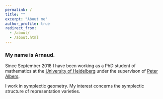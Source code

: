 ```yaml
---
permalink: /
title: ""
excerpt: "About me"
author_profile: true
redirect_from: 
  - /about/
  - /about.html
---
```


### My name is Arnaud.

Since September 2018 I have been working as a PhD student of mathematics at the [University of Heidelberg](https://www.uni-heidelberg.de/) under the supervison of [Peter Albers](https://www.mathi.uni-heidelberg.de/~palbers/). 

I work in symplectic geometry. My interest concerns the symplectic structure of representation varieties.

